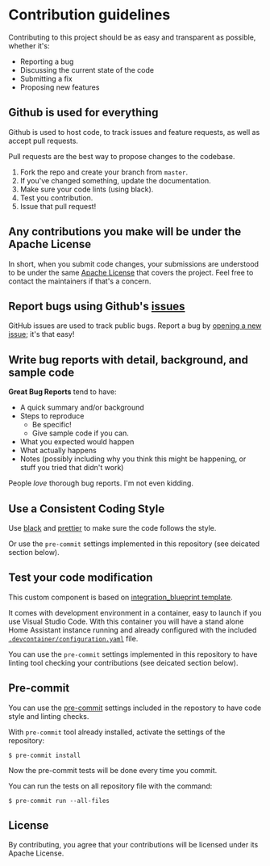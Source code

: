 # Contribution guidelines

Contributing to this project should be as easy and transparent as possible, whether it's:

- Reporting a bug
- Discussing the current state of the code
- Submitting a fix
- Proposing new features

## Github is used for everything

Github is used to host code, to track issues and feature requests, as well as accept pull requests.

Pull requests are the best way to propose changes to the codebase.

1. Fork the repo and create your branch from `master`.
2. If you've changed something, update the documentation.
3. Make sure your code lints (using black).
4. Test you contribution.
5. Issue that pull request!

## Any contributions you make will be under the Apache License

In short, when you submit code changes, your submissions are understood to be under the same [Apache License](http://choosealicense.com/licenses/apache-2.0/) that covers the project. Feel free to contact the maintainers if that's a concern.

## Report bugs using Github's [issues](../../issues)

GitHub issues are used to track public bugs.
Report a bug by [opening a new issue](../../issues/new/choose); it's that easy!

## Write bug reports with detail, background, and sample code

**Great Bug Reports** tend to have:

- A quick summary and/or background
- Steps to reproduce
  - Be specific!
  - Give sample code if you can.
- What you expected would happen
- What actually happens
- Notes (possibly including why you think this might be happening, or stuff you tried that didn't work)

People _love_ thorough bug reports. I'm not even kidding.

## Use a Consistent Coding Style

Use [black](https://github.com/ambv/black) and [prettier](https://prettier.io/)
to make sure the code follows the style.

Or use the `pre-commit` settings implemented in this repository
(see deicated section below).

## Test your code modification

This custom component is based on [integration_blueprint template](https://github.com/custom-components/integration_blueprint).

It comes with development environment in a container, easy to launch
if you use Visual Studio Code. With this container you will have a stand alone
Home Assistant instance running and already configured with the included
[`.devcontainer/configuration.yaml`](./.devcontainer/configuration.yaml)
file.

You can use the `pre-commit` settings implemented in this repository to have
linting tool checking your contributions (see deicated section below).



## Pre-commit

You can use the [pre-commit](https://pre-commit.com/) settings included in the
repostory to have code style and linting checks.

With `pre-commit` tool already installed,
activate the settings of the repository:

```console
$ pre-commit install
```

Now the pre-commit tests will be done every time you commit.

You can run the tests on all repository file with the command:

```console
$ pre-commit run --all-files
```

## License

By contributing, you agree that your contributions will be licensed under its Apache License.

